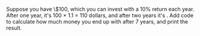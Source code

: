 Suppose you have \\$100, which you can invest with a 10% return each year. After one year, it's 100 $\times$ 1.1 = 110 dollars, and after two years it's . Add code to calculate how much money you end up with after 7 years, and print the result.
